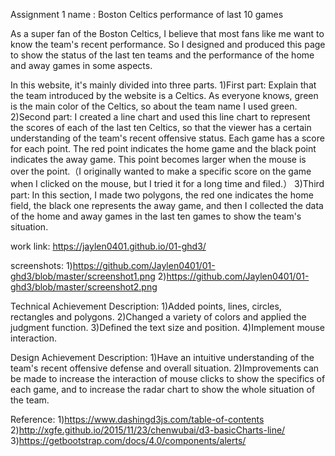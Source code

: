 Assignment 1 name : Boston Celtics performance of last 10 games

As a super fan of the Boston Celtics, I believe that most fans like me want to know the team's recent performance. So I designed and produced this page to show the status of the last ten teams and the performance of the home and away games in some aspects.

In this website, it's mainly divided into three parts.
1)First part: Explain that the team introduced by the website is a Celtics. As everyone knows, green is the main color of the Celtics, so about the team name I used green.
2)Second part: I created a line chart and used this line chart to represent the scores of each of the last ten Celtics, so that the viewer has a certain understanding of the team's recent offensive status. Each game has a score for each point. The red point indicates the home game and the black point indicates the away game. This point becomes larger when the mouse is over the point.（I originally wanted to make a specific score on the game when I clicked on the mouse, but I tried it for a long time and filed.）
3)Third part: In this section, I made two polygons, the red one indicates the home field, the black one represents the away game, and then I collected the data of the home and away games in the last ten games to show the team's situation.

work link: 
https://jaylen0401.github.io/01-ghd3/

screenshots:
1)https://github.com/Jaylen0401/01-ghd3/blob/master/screenshot1.png
2)https://github.com/Jaylen0401/01-ghd3/blob/master/screenshot2.png

Technical Achievement Description:
1)Added points, lines, circles, rectangles and polygons.
2)Changed a variety of colors and applied the judgment function.
3)Defined the text size and position.
4)Implement mouse interaction.

Design Achievement Description:
1)Have an intuitive understanding of the team's recent offensive defense and overall situation.
2)Improvements can be made to increase the interaction of mouse clicks to show the specifics of each game, and to increase the radar chart to show the whole situation of the team.

Reference:
1)https://www.dashingd3js.com/table-of-contents
2)http://xgfe.github.io/2015/11/23/chenwubai/d3-basicCharts-line/
3)https://getbootstrap.com/docs/4.0/components/alerts/

